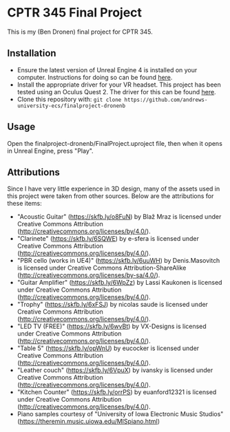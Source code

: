 # CPTR 345 Final Project
This is my (Ben Dronen) final project for CPTR 345. 

## Installation
- Ensure the latest version of Unreal Engine 4 is installed on your computer. Instructions for doing so can be found [here](https://www.unrealengine.com/en-US/download).
- Install the appropriate driver for your VR headset. This project has been tested using an Oculus Quest 2. The driver for this can be found [here](https://www.oculus.com/setup/).
- Clone this repository with: ```git clone https://github.com/andrews-university-ecs/finalproject-dronenb```

## Usage
Open the finalproject-dronenb/FinalProject.uproject file, then when it opens in Unreal Engine, press "Play".

## Attributions
Since I have very little experience in 3D design, many of the assets used in this project were taken from other sources. Below are the attributions for these items:
- "Acoustic Guitar" (https://skfb.ly/o8FuN) by Blaž Mraz is licensed under Creative Commons Attribution (http://creativecommons.org/licenses/by/4.0/).
- "Clarinete" (https://skfb.ly/6SQWE) by e-sfera is licensed under Creative Commons Attribution (http://creativecommons.org/licenses/by/4.0/).
- "PBR cello (works in UE4)" (https://skfb.ly/6uuWH) by Denis.Masovitch is licensed under Creative Commons Attribution-ShareAlike (http://creativecommons.org/licenses/by-sa/4.0/).
- "Guitar Amplifier" (https://skfb.ly/6WpZz) by Lassi Kaukonen is licensed under Creative Commons Attribution (http://creativecommons.org/licenses/by/4.0/).
- "Trophy" (https://skfb.ly/6xFSJ) by nicolas saude is licensed under Creative Commons Attribution (http://creativecommons.org/licenses/by/4.0/).
- "LED TV (FREE)" (https://skfb.ly/6wvBt) by VX-Designs is licensed under Creative Commons Attribution (http://creativecommons.org/licenses/by/4.0/).
- "Table 5" (https://skfb.ly/opWnU) by eucocker is licensed under Creative Commons Attribution (http://creativecommons.org/licenses/by/4.0/).
- "Leather couch" (https://skfb.ly/6VpuX) by ivansky is licensed under Creative Commons Attribution (http://creativecommons.org/licenses/by/4.0/).
- "Kitchen Counter" (https://skfb.ly/orrPS) by euanford12321 is licensed under Creative Commons Attribution (http://creativecommons.org/licenses/by/4.0/).
- Piano samples courtesy of "University of Iowa Electronic Music Studios" (https://theremin.music.uiowa.edu/MISpiano.html)

